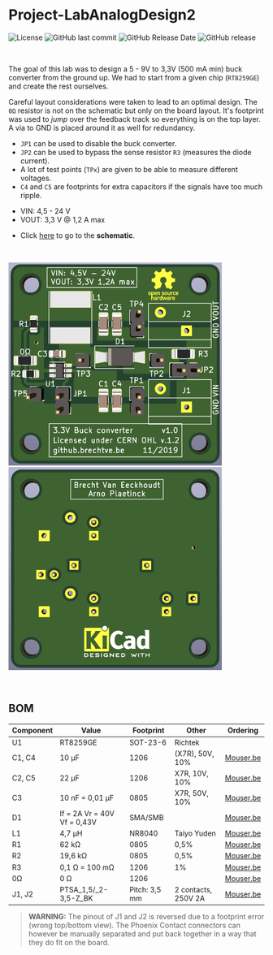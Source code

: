 
# Project-LabAnalogDesign2

![License](https://img.shields.io/badge/licence-CERN%20OHL%20v.1.2-blue)
![GitHub last commit](https://img.shields.io/github/last-commit/Fescron/Project-LabAnalogDesign2.svg)
![GitHub Release Date](https://img.shields.io/github/release-date/Fescron/Project-LabAnalogDesign2.svg)
![GitHub release](https://img.shields.io/github/release/Fescron/Project-LabAnalogDesign2.svg)

<br/>

The goal of this lab was to design a 5 - 9V to 3,3V (500 mA min) buck converter from the ground up. We had to start from a given chip (`RT8259GE`) and create the rest ourselves.

Careful layout considerations were taken to lead to an optimal design. The `0Ω` resistor is not on the schematic but only on the board layout. It's footprint was used to *jump* over the feedback track so everything is on the top layer. A via to GND is placed around it as well for redundancy.

- `JP1` can be used to disable the buck converter.
- `JP2` can be used to bypass the sense resistor `R3` (measures the diode current).
- A lot of test points (`TPx`) are given to be able to measure different voltages.
- `C4` and `C5` are footprints for extra capacitors if the signals have too much ripple.
<!-- fix vertical spacing -->
- VIN: 4,5 - 24 V
- VOUT: 3,3 V @ 1,2 A max
<!-- fix vertical spacing -->
- Click [here](hardware/dc-dc-3-3V-RT8259GE/dc-dc-3-3V-RT8259GE.pdf) to go to the **schematic**.

<br/>

<img src="documentation/pictures/PCB-front.png" height="400" alt="PCB front"> &nbsp; &nbsp; <img src="documentation/pictures/PCB-back.png" height="400" alt="PCB back">

<br/>

## BOM

| Component | Value                       | Footprint     | Other               | Ordering                                                                                                                                         |
| --------- | --------------------------- | ------------- | ------------------- | ------------------------------------------------------------------------------------------------------------------------------------------------ |
| U1        | RT8259GE                    | SOT-23-6      | Richtek             |                                                                                                                                                  |
| C1, C4    | 10 µF                       | 1206          | (X7R), 50V, 10%     | [Mouser.be](https://www.mouser.be/ProductDetail/Taiyo-Yuden/UMK316BBJ106KL-T?qs=sGAEpiMZZMs0AnBnWHyRQC2E6Mcmylam9RgrENSytztpBCepHfvewA%3D%3D)    |
| C2, C5    | 22 µF                       | 1206          | X7R, 10V, 10%       | [Mouser.be](https://www.mouser.be/ProductDetail/Taiyo-Yuden/LMK316AB7226KL-TR?qs=sGAEpiMZZMs0AnBnWHyRQNbg85K4ab%2F3vBf6FXuF68A%3D)               |
| C3        | 10 nF = 0,01 µF             | 0805          | X7R, 50V, 10%       | [Mouser.be](https://www.mouser.be/ProductDetail/Wurth-Elektronik/885012207092?qs=sGAEpiMZZMs0AnBnWHyRQEGbLOF2VP1iBKezlgXLZvo%2F8tItKANG8A%3D%3D) |
| D1        | If = 2A Vr = 40V Vf = 0,43V | SMA/SMB       |                     | [Mouser.be](https://www.mouser.be/ProductDetail/ON-Semiconductor/MBRS2040LT3G?qs=sGAEpiMZZMtQ8nqTKtFS%2FCKUxMvjsmGzEfxVIbeME%2FY%3D)             |
| L1        | 4,7 µH                      | NR8040        | Taiyo Yuden         | [Mouser.be](https://www.mouser.be/ProductDetail/Taiyo-Yuden/NR8040T4R7N?qs=sGAEpiMZZMsg%252By3WlYCkU5iuzh4MJmq0qQohkARpSRw%3D)                   |
| R1        | 62 kΩ                       | 0805          | 0,5%                | [Mouser.be](https://www.mouser.be/ProductDetail/Susumu/RR1220P-623-D?qs=sGAEpiMZZMtlubZbdhIBIIeqUIwQIz3%2F4suNfbqaJx0%3D)                        |
| R2        | 19,6 kΩ                     | 0805          | 0,5%                | [Mouser.be](https://www.mouser.be/ProductDetail/Susumu/RR1220P-1962-D-M?qs=sGAEpiMZZMtlubZbdhIBIIeqUIwQIz3%2FtET9VVF0mUY%3D)                     |
| R3        | 0,1 Ω = 100 mΩ              | 1206          | 1%                  | [Mouser.be](https://www.mouser.be/ProductDetail/Ohmite/KDV12FR100ET?qs=sGAEpiMZZMtlubZbdhIBIFv9D87cWnlaxTC7ytBtffo%3D)                           |
| 0Ω        | 0 Ω                         | 1206          |                     | [Mouser.be](https://www.mouser.be/ProductDetail/Yageo/RC1206JR-070RL?qs=sGAEpiMZZMtlubZbdhIBIMHu9P6GKOabM4IOLvph3MY%3D)                          |
| J1, J2    | PTSA_1,5/_2-3,5-Z_BK        | Pitch: 3,5 mm | 2 contacts, 250V 2A | [Mouser.be](https://www.mouser.be/ProductDetail/Phoenix-Contact/1751765?qs=sGAEpiMZZMvZTcaMAxB2AOnzhHajZlLEGRULH%2FxUGnk%3D)                     |

> **WARNING:** The pinout of J1 and J2 is reversed due to a footprint error (wrong top/bottom view). The Phoenix Contact connectors can however be manually separated and put back together in a way that they do fit on the board.